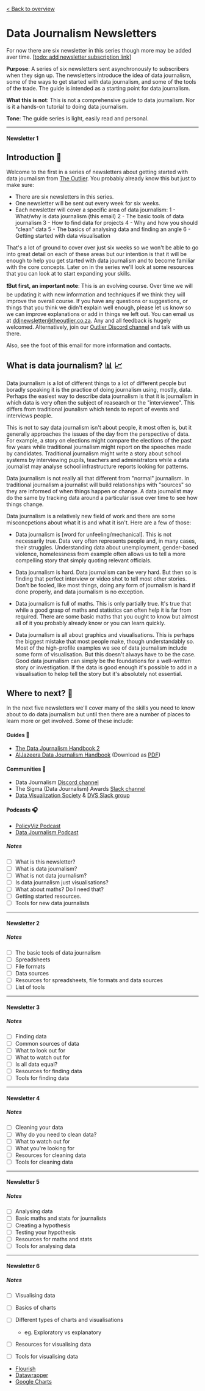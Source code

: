 [< Back to overview](README.md)

# Data Journalism Newsletters

For now there are six newsletter in this series though more may be added aver time. [[todo: add newsletter subscription link](Issues.md)]

**Purpose**: A series of six newsletters sent asynchronously to subscribers when they sign up. The newsletters introduce the idea of data journalism, some of the ways to get started with data journalism, and some of the tools of the trade. The guide is intended as a starting point for data journalism.

**What this is not**: This is not a comprehensive guide to data journalism. Nor is it a hands-on tutorial to doing data journalism.

**Tone**: The guide series is light, easily read and personal.

---

#### Newsletter 1

## Introduction :email:

Welcome to the first in a series of newsletters about getting started with data journalism from [The Outlier](https://theoutlier.co.za). You probably already know this but just to make sure:

- There are six newsletters in this series.
- One newsletter will be sent out every week for six weeks.
- Each newsletter will cover a specific area of data journalism:
  1 - What/why is data journalism (this email)
  2 - The basic tools of data journalism
  3 - How to find data for projects
  4 - Why and how you should "clean" data
  5 - The basics of analysing data and finding an angle
  6 - Getting started with data visualisation

That's a lot of ground to cover over just six weeks so we won't be able to go into great detail on each of these areas but our intention is that it will be enough to help you get started with data journalism and to become familiar with the core concepts. Later on in the series we'll look at some resources that you can look at to start expanding your skills.

**:exclamation:But first, an important note**: This is an evolving course. Over time we will be updating it with new information and techniques if we think they will improve the overall course. If you have any questions or suggestions, or things that you think we didn't explain well enough, please let us know so we can improve explanations or add in things we left out. You can email us at [ddjnewsletter@theoutlier.co.za](mailto:ddjnewsletter@theoutlier.co.za). Any and all feedback is hugely welcomed. Alternatively, join our [Outlier Discord channel](https://discord.gg/Qf9AkFeXEF) and talk with us there.

Also, see the foot of this email for more information and contacts.

## What is data journalism? :bar_chart: :chart_with_upwards_trend:

Data journalism is a lot of different things to a lot of different people but boradly speaking it is the practice of doing journalism using, mostly, data. Perhaps the easiest way to describe data journalism is that it is journalism in which data is very often the subject of reasearch or the "interviewee". This differs from traditional jounalism which tends to report of events and interviews people.

This is not to say data journalism isn't about people, it most often is, but it generally approaches the issues of the day from the perspective of data. For example, a story on elections might compare the elections of the past few years while traditional journalism might report on the speeches made by candidates. Traditional journalism might write a story about school systems by interviewing pupils, teachers and administrators while a data journalist may analyse school infrastructure reports looking for patterns.

Data journalism is not really all that different from "normal" journalism. In traditional journalism a journalist will build relationships with "sources" so they are informed of when things happen or change. A data journalist may do the same by tracking data around a particular issue over time to see how things change.

Data journalism is a relatively new field of work and there are some misconcpetions about what it is and what it isn't. Here are a few of those:

- Data journalism is [word for unfeeling/mechanical]. This is not necessarily true. Data very often represents people and, in many cases, their struggles. Understanding data about unemployment, gender-based violence, homelessness from example often allows us to tell a more compelling story that simply quoting relevant officials.

- Data journalism is hard. Data journalism can be very hard. But then so is finding that perfect interview or video shot to tell most other stories. Don't be fooled, like most things, doing any form of journalism is hard if done properly, and data journalism is no exception.

- Data journalism is full of maths. This is only partially true. It's true that while a good grasp of maths and statistics can often help it is far from required. There are some basic maths that you ought to know but almost all of it you probably already know or you can learn quickly.

- Data journalism is all about graphics and visualisations. This is perhaps the biggest mistake that most people make, though understandably so. Most of the high-profile examples we see of data journalism include some form of visualisation. But this doesn't always have to be the case. Good data journalism can simply be the foundations for a well-written story or investigation. If the data is good enough it's possible to add in a visualisation to helop tell the story but it's absolutely not essential.

## Where to next? :open_file_folder:

In the next five newsletters we'll cover many of the skills you need to know about to do data journalism but until then there are a number of places to learn more or get involved. Some of these include:

#### Guides :book:

- [The Data Journalism Handbook 2](https://datajournalism.com/read/handbook/two)
- [AlJazeera Data Journalism Handbook](https://institute.aljazeera.net/en/publications) (Download as [PDF](https://institute.aljazeera.net/sites/default/files/2019/Data%20Journalism%20En%20-%20Web.pdf))

#### Communities :information_desk_person:

- Data Journalism [Discord channel](https://discord.gg/EPBVYHvfGy)
- The Sigma (Data Journalism) Awards [Slack channel](https://sigmaawards.org/slack/)
- [Data Visualization Society](https://www.datavisualizationsociety.org) & [DVS Slack group](https://www.datavisualizationsociety.org/slack-community)

#### Podcasts :headphones:

- [PolicyViz Podcast](https://policyviz.com/podcast/)
- [Data Journalism Podcast](https://anchor.fm/ddjpodcast)

##### Notes

- [ ] What is this newsletter?
- [ ] What is data journalism?
- [ ] What is not data journalism?
- [ ] Is data journalism just visualisations?
- [ ] What about maths? Do I need that?
- [ ] Getting started resources.
- [ ] Tools for new data journalists

---

#### Newsletter 2

##### Notes

- [ ] The basic tools of data journalism
- [ ] Spreadsheets
- [ ] File formats
- [ ] Data sources
- [ ] Resources for spreadsheets, file formats and data sources
- [ ] List of tools

---

#### Newsletter 3

##### Notes

- [ ] Finding data
- [ ] Common sources of data
- [ ] What to look out for
- [ ] What to watch out for
- [ ] Is all data equal?
- [ ] Resources for finding data
- [ ] Tools for finding data

---

#### Newsletter 4

##### Notes

- [ ] Cleaning your data
- [ ] Why do you need to clean data?
- [ ] What to watch out for
- [ ] What you're looking for
- [ ] Resources for cleaning data
- [ ] Tools for cleaning data

---

#### Newsletter 5

##### Notes

- [ ] Analysing data
- [ ] Basic maths and stats for journalists
- [ ] Creating a hypothesis
- [ ] Testing your hypothesis
- [ ] Resources for maths and stats
- [ ] Tools for analysing data

---

#### Newsletter 6

##### Notes

- [ ] Visualising data
- [ ] Basics of charts
- [ ] Different types of charts and visualisations

  - eg. Exploratory vs explanatory

- [ ] Resources for visualising data
- [ ] Tools for visualising data

- [Flourish](https://Flourish.studio)
- [Datawrapper](https://datawrapper.de)
- [Google Charts](drive.google.com)
